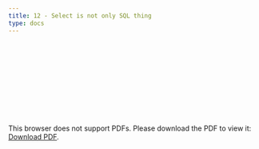 ```yaml
---
title: 12 - Select is not only SQL thing
type: docs
---
```


<object data="/episode12.pdf" type="application/pdf" width="700px" height="700px">
    <embed src="/episode12.pdf">
        <p>This browser does not support PDFs. Please download the PDF to view it: <a href="/episode12.pdf">Download PDF</a>.</p>
    </embed>
</object>
